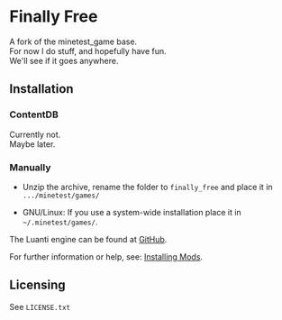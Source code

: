 # Finally Free

A fork of the minetest_game base.  
For now I do stuff, and hopefully have fun.  
We'll see if it goes anywhere.  

## Installation

### ContentDB

Currently not.  
Maybe later.  

### Manually

- Unzip the archive, rename the folder to `finally_free` and
place it in `.../minetest/games/`

- GNU/Linux: If you use a system-wide installation place it in `~/.minetest/games/`.

The Luanti engine can be found at [GitHub](https://github.com/minetest/minetest).

For further information or help, see: [Installing Mods](https://wiki.luanti.org/Installing_Mods).

## Licensing

See `LICENSE.txt`
